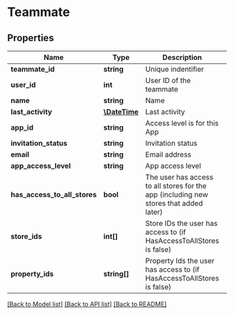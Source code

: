 # Teammate

## Properties
Name | Type | Description | Notes
------------ | ------------- | ------------- | -------------
**teammate_id** | **string** | Unique indentifier | [optional] 
**user_id** | **int** | User ID of the teammate | [optional] 
**name** | **string** | Name | [optional] 
**last_activity** | [**\DateTime**](\DateTime.md) | Last activity | [optional] 
**app_id** | **string** | Access level is for this App | [optional] 
**invitation_status** | **string** | Invitation status | [optional] 
**email** | **string** | Email address | [optional] 
**app_access_level** | **string** | App access level | [optional] 
**has_access_to_all_stores** | **bool** | The user has access to all stores for the app (including new stores that added later) | [optional] 
**store_ids** | **int[]** | Store IDs the user has access to (if HasAccessToAllStores is false) | [optional] 
**property_ids** | **string[]** | Property Ids the user has access to (if HasAccessToAllStores is false) | [optional] 

[[Back to Model list]](../README.md#documentation-for-models) [[Back to API list]](../README.md#documentation-for-api-endpoints) [[Back to README]](../README.md)


